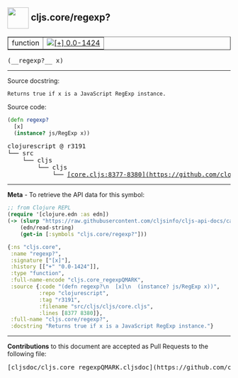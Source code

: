 ## <img width="48px" valign="middle" src="http://i.imgur.com/Hi20huC.png"> cljs.core/regexp?

 <table border="1">
<tr>

<td>function</td>
<td><a href="https://github.com/cljsinfo/cljs-api-docs/tree/0.0-1424"><img valign="middle" alt="[+] 0.0-1424" src="https://img.shields.io/badge/+-0.0--1424-lightgrey.svg"></a> </td>
</tr>
</table>

 <samp>
(__regexp?__ x)<br>
</samp>

---




Source docstring:

```
Returns true if x is a JavaScript RegExp instance.
```

Source code:

```clj
(defn regexp?
  [x]
  (instance? js/RegExp x))
```

 <pre>
clojurescript @ r3191
└── src
    └── cljs
        └── cljs
            └── <ins>[core.cljs:8377-8380](https://github.com/clojure/clojurescript/blob/r3191/src/cljs/cljs/core.cljs#L8377-L8380)</ins>
</pre>


---

__Meta__ - To retrieve the API data for this symbol:

```clj
;; from Clojure REPL
(require '[clojure.edn :as edn])
(-> (slurp "https://raw.githubusercontent.com/cljsinfo/cljs-api-docs/catalog/cljs-api.edn")
    (edn/read-string)
    (get-in [:symbols "cljs.core/regexp?"]))
```

```clj
{:ns "cljs.core",
 :name "regexp?",
 :signature ["[x]"],
 :history [["+" "0.0-1424"]],
 :type "function",
 :full-name-encode "cljs.core_regexpQMARK",
 :source {:code "(defn regexp?\n  [x]\n  (instance? js/RegExp x))",
          :repo "clojurescript",
          :tag "r3191",
          :filename "src/cljs/cljs/core.cljs",
          :lines [8377 8380]},
 :full-name "cljs.core/regexp?",
 :docstring "Returns true if x is a JavaScript RegExp instance."}

```

---

__Contributions__ to this document are accepted as Pull Requests to the following file:

 <pre>
[cljsdoc/cljs.core_regexpQMARK.cljsdoc](https://github.com/cljsinfo/cljs-api-docs/blob/master/cljsdoc/cljs.core_regexpQMARK.cljsdoc)
</pre>


